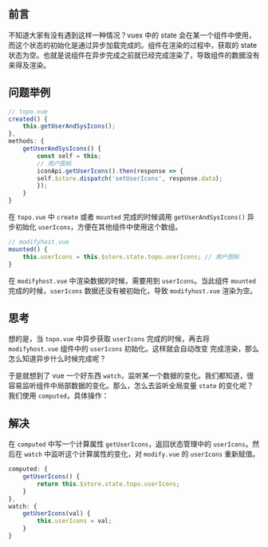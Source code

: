 ## 前言

不知道大家有没有遇到这样一种情况？vuex 中的 state 会在某一个组件中使用，而这个状态的初始化是通过异步加载完成的。组件在渲染的过程中，获取的 state 状态为空。也就是说组件在异步完成之前就已经完成渲染了，导致组件的数据没有来得及渲染。



## 问题举例

```js
// topo.vue
created() {
    this.getUserAndSysIcons();
},
methods: {
    getUserAndSysIcons() {
        const self = this;
        // 用户图标
        iconApi.getUserIcons().then(response => {
        self.$store.dispatch('setUserIcons', response.data);
        });
    }
}
```

在 `topo.vue` 中 `create` 或者 `mounted` 完成的时候调用 `getUserAndSysIcons()` 异步初始化 `userIcons`，方便在其他组件中使用这个数组。

```js
// modifyhost.vue
mounted() {
    this.userIcons = this.$store.state.topo.userIcons; // 用户图标
}
```

在 `modifyhost.vue` 中渲染数据的时候，需要用到 `userIcons`。当此组件 `mounted` 完成的时候，`userIcons` 数据还没有被初始化，导致 `modifyhost.vue` 渲染为空。



## 思考

想的是，当 `topo.vue` 中异步获取 `userIcons` 完成的时候，再去将 `modifyhost.vue` 组件中的 `userIcons` 初始化。这样就会自动改变 完成渲染，那么怎么知道异步什么时候完成呢？

于是就想到了 vue 一个好东西 `watch`，监听某一个数据的变化。我们都知道，很容易监听组件中局部数据的变化。那么，怎么去监听全局变量 `state` 的变化呢？我们使用 `computed`，具体操作：



## 解决

在 `computed` 中写一个计算属性 `getUserIcons`，返回状态管理中的 `userIcons`。然后在 `watch` 中监听这个计算属性的变化，对 `modify.vue` 的 `userIcons` 重新赋值。

```js
computed: {
    getUserIcons() {
        return this.$store.state.topo.userIcons;
    }
},
watch: {
    getUserIcons(val) {
        this.userIcons = val;
    }
}
```


